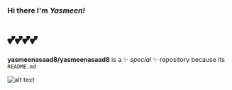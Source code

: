 ### Hi there I'm _Yasmeen!_
# 💕💕💕💕

**yasmeenasaad8/yasmeenasaad8** is a ✨ _special_ ✨ repository because its `README.md` 

![alt text](https://agroproducts.files.wordpress.com/2013/08/jasmine-flower.jpg)

